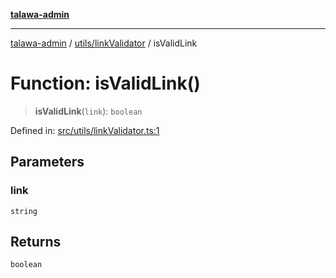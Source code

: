 [**talawa-admin**](../../../README.md)

***

[talawa-admin](../../../README.md) / [utils/linkValidator](../README.md) / isValidLink

# Function: isValidLink()

> **isValidLink**(`link`): `boolean`

Defined in: [src/utils/linkValidator.ts:1](https://github.com/gautam-divyanshu/talawa-admin/blob/2490b2ea9583ec972ca984b1d93932def1c9f92b/src/utils/linkValidator.ts#L1)

## Parameters

### link

`string`

## Returns

`boolean`
